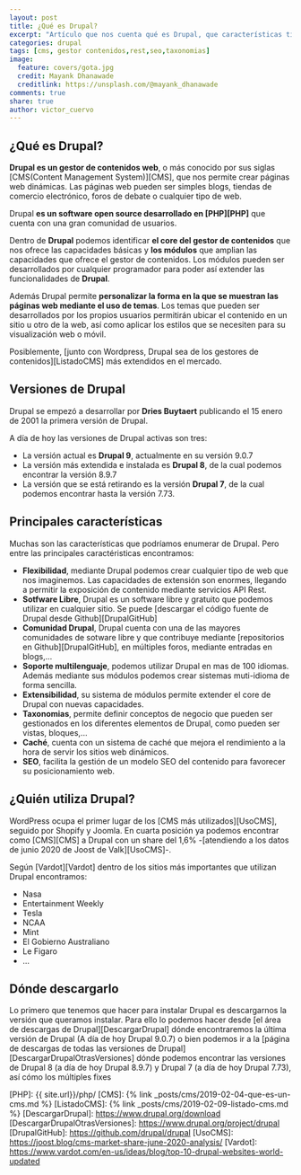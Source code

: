 ```yaml
---
layout: post
title: ¿Qué es Drupal?
excerpt: "Artículo que nos cuenta qué es Drupal, que características tiene, las versiones que existen y quien utiliza este famoso CMS."
categories: drupal
tags: [cms, gestor contenidos,rest,seo,taxonomias]
image:
  feature: covers/gota.jpg
  credit: Mayank Dhanawade
  creditlink: https://unsplash.com/@mayank_dhanawade
comments: true
share: true
author: victor_cuervo
---
```


## ¿Qué es Drupal?
**Drupal es un gestor de contenidos web**, o más conocido por sus siglas [CMS(Content Management System)][CMS], que nos permite crear páginas web dinámicas. Las páginas web pueden ser simples blogs, tiendas de comercio electrónico, foros de debate o cualquier tipo de web.

Drupal **es un software open source desarrollado en [PHP][PHP]** que cuenta con una gran comunidad de usuarios.

Dentro de **Drupal** podemos identificar **el core del gestor de contenidos** que nos ofrece las capacidades básicas y **los módulos** que amplian las capacidades que ofrece el gestor de contenidos. Los módulos pueden ser desarrollados por cualquier programador para poder así extender las funcionalidades de **Drupal**.

Además Drupal permite **personalizar la forma en la que se muestran las páginas web mediante el uso de temas**. Los temas que pueden ser desarrollados por los propios usuarios permitirán ubicar el contenido en un sitio u otro de la web, así como aplicar los estilos que se necesiten para su visualización web o móvil.

Posiblemente, [junto con Wordpress, Drupal sea de los gestores de contenidos][ListadoCMS] más extendidos en el mercado.

## Versiones de Drupal
Drupal se empezó a desarrollar por **Dries Buytaert** publicando el 15 enero de 2001 la primera versión de Drupal.

A día de hoy las versiones de Drupal activas son tres:

* La versión actual es **Drupal 9**, actualmente en su versión 9.0.7
* La versión más extendida e instalada es **Drupal 8**, de la cual podemos encontrar la versión 8.9.7
* La versión que se está retirando es la versión **Drupal 7**, de la cual podemos encontrar hasta la versión 7.73.

## Principales características
Muchas son las características que podríamos enumerar de Drupal. Pero entre las principales caractéristicas encontramos:

* **Flexibilidad**, mediante Drupal podemos crear cualquier tipo de web que nos imaginemos. Las capacidades de extensión son enormes, llegando a permitir la exposición de contenido mediante servicios API Rest.
* **Sotfware Libre**, Drupal es un software libre y gratuito que podemos utilizar en cualquier sitio. Se puede [descargar el código fuente de Drupal desde Github][DrupalGitHub]
* **Comunidad Drupal**, Drupal cuenta con una de las mayores comunidades de sotware libre y que contribuye mediante [repositorios en Github][DrupalGitHub], en múltiples foros, mediante entradas en blogs,...
* **Soporte multilenguaje**, podemos utilizar Drupal en mas de 100 idiomas. Además mediante sus módulos podemos crear sistemas muti-idioma de forma sencilla.
* **Extensibilidad**, su sistema de módulos permite extender el core de Drupal con nuevas capacidades.
* **Taxonomias**, permite definir conceptos de negocio que pueden ser gestionados en los diferentes elementos de Drupal, como pueden ser vistas, bloques,...
* **Caché**, cuenta con un sistema de caché que mejora el rendimiento a la hora de servir los sitios web dinámicos.
* **SEO**, facilita la gestión de un modelo SEO del contenido para favorecer su posicionamiento web.


## ¿Quién utiliza Drupal?
WordPress ocupa el primer lugar de los [CMS más utilizados][UsoCMS], seguido por Shopify y Joomla. En cuarta posición ya podemos encontrar como [CMS][CMS] a Drupal con un share del 1,6% -[atendiendo a los datos de junio 2020 de Joost de Valk][UsoCMS]-.

Según [Vardot][Vardot] dentro de los sitios más importantes que utilizan Drupal encontramos:

* Nasa
* Entertainment Weekly
* Tesla
* NCAA
* Mint
* El Gobierno Australiano
* Le Figaro
* ...


## Dónde descargarlo
Lo primero que tenemos que hacer para instalar Drupal es descargarnos la versión que queramos instalar. Para ello lo podemos hacer desde [el área de descargas de Drupal][DescargarDrupal] dónde encontraremos la última versión de Drupal (A día de hoy Drupal 9.0.7) o bien podemos ir a la [página de descargas de todas las versiones de Drupal][DescargarDrupalOtrasVersiones] dónde podemos encontrar las versiones de Drupal 8 (a día de hoy Drupal 8.9.7) y Drupal 7 (a día de hoy Drupal 7.73), así cómo los múltiples fixes


[PHP]: {{ site.url}}/php/
[CMS]: {% link _posts/cms/2019-02-04-que-es-un-cms.md %}
[ListadoCMS]: {% link _posts/cms/2019-02-09-listado-cms.md %}
[DescargarDrupal]: https://www.drupal.org/download
[DescargarDrupalOtrasVersiones]: https://www.drupal.org/project/drupal
[DrupalGitHub]: https://github.com/drupal/drupal
[UsoCMS]: https://joost.blog/cms-market-share-june-2020-analysis/
[Vardot]: https://www.vardot.com/en-us/ideas/blog/top-10-drupal-websites-world-updated